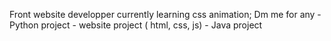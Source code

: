 Front website developper 
currently learning css animation; 
Dm me for any - Python project
              - website project ( html, css, js)
              - Java project
